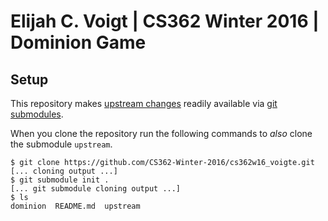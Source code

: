 # Elijah C. Voigt | CS362 Winter 2016 | Dominion Game

## Setup

This repository makes [upstream
changes](https://github.com/CS362-Winter-2016/cs362w16core) readily available
via [git submodules](https://git-scm.com/book/en/v2/Git-Tools-Submodules).

When you clone the repository run the following commands to *also* clone the
submodule `upstream`.

```
$ git clone https://github.com/CS362-Winter-2016/cs362w16_voigte.git
[... cloning output ...]
$ git submodule init .
[... git submodule cloning output ...]
$ ls
dominion  README.md  upstream
```

